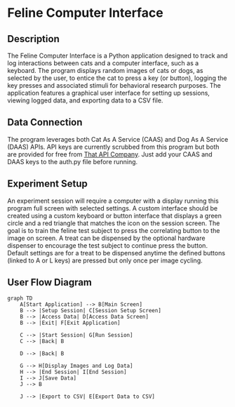# Feline Computer Interface

## Description
The Feline Computer Interface is a Python application designed to track and log interactions between cats and a computer interface, such as a keyboard. The program displays random images of cats or dogs, as selected by the user, to entice the cat to press a key (or button), logging the key presses and associated stimuli for behavioral research purposes. The application features a graphical user interface for setting up sessions, viewing logged data, and exporting data to a CSV file.

## Data Connection
The program leverages both Cat As A Service (CAAS) and Dog As A Service (DAAS) APIs. API keys are currently scrubbed from this program but both are provided for free from [That API Company](https://portal.thatapicompany.com/). Just add your CAAS and DAAS keys to the auth.py file before running.

## Experiment Setup
An experiment session will require a computer with a display running this program full screen with selected settings. A custom interface should be created using a custom keyboard or button interface that displays a green circle and a red triangle that matches the icon on the session screen. The goal is to train the feline test subject to press the correlating button to the image on screen. A treat can be dispensed by the optional hardware dispenser to encourage the test subject to continue press the button. Default settings are for a treat to be dispensed anytime the defined buttons (linked to A or L keys) are pressed but only once per image cycling.

## User Flow Diagram

```mermaid
graph TD
    A[Start Application] --> B[Main Screen]
    B --> |Setup Session| C[Session Setup Screen]
    B --> |Access Data| D[Access Data Screen]
    B --> |Exit| F[Exit Application]
    
    C --> |Start Session| G[Run Session]
    C --> |Back| B
    
    D --> |Back| B
    
    G --> H[Display Images and Log Data]
    H --> |End Session| I[End Session]
    I --> J[Save Data]
    J --> B
    
    J --> |Export to CSV| E[Export Data to CSV]
